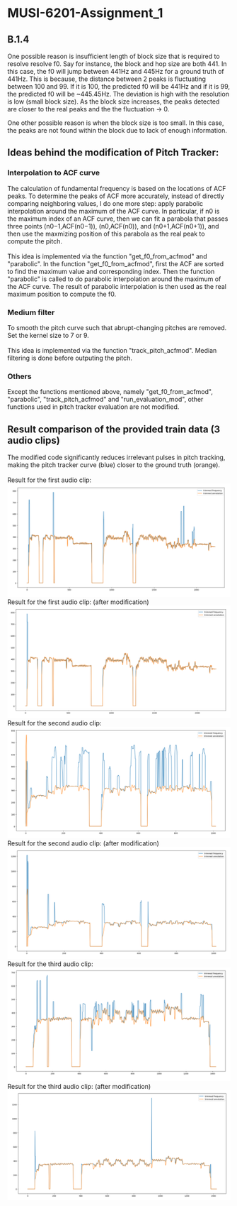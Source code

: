 # MUSI-6201-Assignment_1
## B.1.4
One possible reason is insufficient length of block size that is required to resolve resolve f0. Say for instance, the block and hop size are both 441. In this case, the f0 will jump between 441Hz and 445Hz for a ground truth of 441Hz. This is because, the distance between 2 peaks is fluctuating between 100 and 99. If it is 100, the predicted f0 will be 441Hz and if it is 99, the predicted f0 will be ~445.45Hz. The deviation is high with the resolution is low (small block size). As the block size increases, the peaks detected are closer to the real peaks and the the fluctuation -> 0.

One other possible reason is when the block size is too small. In this case, the peaks are not found within the block due to lack of enough information.



## Ideas behind the modification of Pitch Tracker:
### Interpolation to ACF curve
The calculation of fundamental frequency is based on the locations of ACF peaks. To determine the peaks of ACF more accurately, instead of directly comparing neighboring values, I do one more step: apply parabolic interpolation around the maximum of the ACF curve. In particular, if n0 is the maximum index of an ACF curve, then we can fit a parabola that passes three points (n0−1,ACF(n0−1)), (n0,ACF(n0)), and (n0+1,ACF(n0+1)), and then use the maxmizing position of this parabola as the real peak to compute the pitch.<br><br>
This idea is implemented via the function "get_f0_from_acfmod" and "parabolic". In the function "get_f0_from_acfmod", first the ACF are sorted to find the maximum value and corresponding index. Then the function "parabolic" is called to do parabolic interpolation around the maximum of the ACF curve. The result of parabolic interpolation is then used as the real maximum position to compute the f0.

### Medium filter
To smooth the pitch curve such that abrupt-changing pitches are removed. Set the kernel size to 7 or 9.<br><br>
This idea is implemented via the function "track_pitch_acfmod". Median filtering is done before outputing the pitch.

### Others
Except the functions mentioned above, namely "get_f0_from_acfmod", "parabolic", "track_pitch_acfmod" and "run_evaluation_mod", other functions used in pitch tracker evaluation are not modified.

## Result comparison of the provided train data (3 audio clips)
The modified code significantly reduces irrelevant pulses in pitch tracking, making the pitch tracker curve (blue) closer to the ground truth (orange). <br><br>
Result for the first audio clip:<br>
![](https://github.com/Aavu/MUSI-6201-Assignment_1/blob/Charles/1_1.png)<br>
Result for the first audio clip: (after modification)<br>
![](https://github.com/Aavu/MUSI-6201-Assignment_1/blob/Charles/1_2.png)<br>
Result for the second audio clip:<br>
![](https://github.com/Aavu/MUSI-6201-Assignment_1/blob/Charles/2_1.png)<br>
Result for the second audio clip: (after modification)<br>
![](https://github.com/Aavu/MUSI-6201-Assignment_1/blob/Charles/2_2.png)<br>
Result for the third audio clip:<br>
![](https://github.com/Aavu/MUSI-6201-Assignment_1/blob/Charles/3_1.png)<br>
Result for the third audio clip: (after modification)<br>
![](https://github.com/Aavu/MUSI-6201-Assignment_1/blob/Charles/3_2.png)<br>
